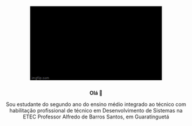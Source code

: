 <h1 align = "center">
  <img src = "https://github.com/GUILEERME/GUILEERME/blob/main/assets/hello-world-seytonic.gif" alt="GIF hello world">
</h1>

<p align = "center">
  <b> Olá 👋 </b>
</p>
  <p align = "center"> Sou estudante do segundo ano do ensino médio integrado ao técnico com habilitação profissional de técnico em Desenvolvimento
             de Sistemas na ETEC Professor Alfredo de Barros Santos, em Guaratinguetá</p>
<br>

